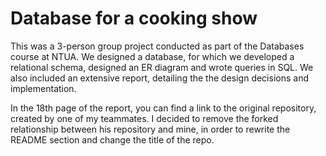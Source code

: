 # Database for a cooking show

This was a 3-person group project conducted as part of the Databases course at NTUA.
We designed a database, for which we developed a relational schema, designed an ER diagram and wrote queries in SQL.
We also included an extensive report, detailing the the design decisions and implementation.

In the 18th page of the report, you can find a link to the original repository, created by one of my teammates. I decided to remove the forked relationship between his repository and mine, in order to rewrite the README section and change the title of the repo.


